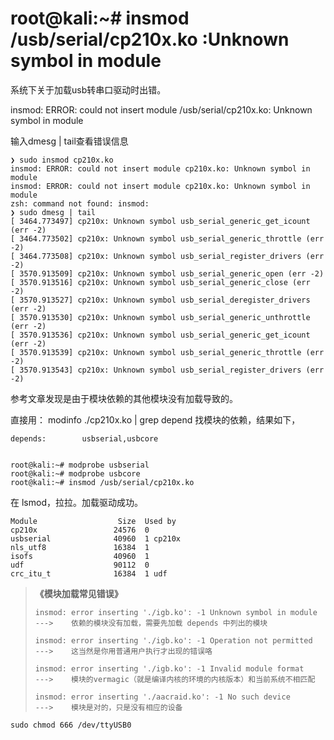 # root@kali:~# insmod /usb/serial/cp210x.ko :Unknown symbol in module

系统下关于加载usb转串口驱动时出错。

insmod: ERROR: could not insert module /usb/serial/cp210x.ko: Unknown symbol in module


输入dmesg | tail查看错误信息

```shell
❯ sudo insmod cp210x.ko
insmod: ERROR: could not insert module cp210x.ko: Unknown symbol in module
insmod: ERROR: could not insert module cp210x.ko: Unknown symbol in module
zsh: command not found: insmod:
❯ sudo dmesg | tail
[ 3464.773497] cp210x: Unknown symbol usb_serial_generic_get_icount (err -2)
[ 3464.773502] cp210x: Unknown symbol usb_serial_generic_throttle (err -2)
[ 3464.773508] cp210x: Unknown symbol usb_serial_register_drivers (err -2)
[ 3570.913509] cp210x: Unknown symbol usb_serial_generic_open (err -2)
[ 3570.913516] cp210x: Unknown symbol usb_serial_generic_close (err -2)
[ 3570.913527] cp210x: Unknown symbol usb_serial_deregister_drivers (err -2)
[ 3570.913530] cp210x: Unknown symbol usb_serial_generic_unthrottle (err -2)
[ 3570.913536] cp210x: Unknown symbol usb_serial_generic_get_icount (err -2)
[ 3570.913539] cp210x: Unknown symbol usb_serial_generic_throttle (err -2)
[ 3570.913543] cp210x: Unknown symbol usb_serial_register_drivers (err -2)
```



参考文章发现是由于模块依赖的其他模块没有加载导致的。

直接用： modinfo  ./cp210x.ko | grep depend   找模块的依赖，结果如下，

```shell
depends:        usbserial,usbcore


root@kali:~# modprobe usbserial
root@kali:~# modprobe usbcore
root@kali:~# insmod /usb/serial/cp210x.ko
```


在 lsmod，拉拉。加载驱动成功。

```shell
Module                  Size  Used by
cp210x                 24576  0
usbserial              40960  1 cp210x
nls_utf8               16384  1
isofs                  40960  1
udf                    90112  0
crc_itu_t              16384  1 udf
```

> **《模块加载常见错误》**
>
> ```shell
> insmod: error inserting './igb.ko': -1 Unknown symbol in module           --->    依赖的模块没有加载，需要先加载 depends 中列出的模块
> 
> insmod: error inserting './igb.ko': -1 Operation not permitted                --->    这当然是你用普通用户执行才出现的错误咯
> 
> insmod: error inserting './igb.ko': -1 Invalid module format                    --->    模块的vermagic（就是编译内核的环境的内核版本）和当前系统不相匹配
> 
> insmod: error inserting './aacraid.ko': -1 No such device                       --->    模块是对的，只是没有相应的设备
> ```

```shell
sudo chmod 666 /dev/ttyUSB0
```

